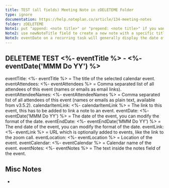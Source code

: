 ```yaml
---
title: TEST (all fields) Meeting Note in zDELETEME Folder
type: ignore
documentation: https://help.noteplan.co/article/134-meeting-notes
folder: zDELETEME
Note1: put "append: <note title>" or "prepend: <note title>" if you want to append or prepend to an existing file
Note2: use newNoteTitle field to create a new note with a specific title
Note3: eventDate on a recurring task will generally display the date of the first occurrence. There is no way to get a specific occurrence of a recurring task. But there are workarounds. See Discord. 
---
```

## DELETEME TEST <%- eventTitle %> - <%- eventDate('MMM Do YY') %>

eventTitle: <%- eventTitle %> = The title of the selected calendar event.
eventAttendees: <%- eventAttendees %> = Comma separated list of all attendees of this event (names or emails as email links).
eventAttendeeNames: <%- eventAttendeeNames %> = Comma separated list of all attendees of this event (names or emails as plain text, available from v3.5.2).
calendarItemLink: <%- calendarItemLink %> = The link to this event, this has to be added to link a note to an event.
eventDate: <%- eventDate('MMM Do YY') %> = The date of the event, you can modify the format of the date.
eventEndDate: <%- eventEndDate('MMM Do YY') %> = The end date of the event, you can modify the format of the date.
eventLink: <%- eventLink %> = URL which is optionally added to events, like the link to the zoom call.
eventLocation: <%- eventLocation %> = Location of the event.
eventCalendar: <%- eventCalendar %> = Calendar name of the event.
eventNotes: <%- eventNotes %> = The text inside the notes field of the event.

## Misc Notes
- 